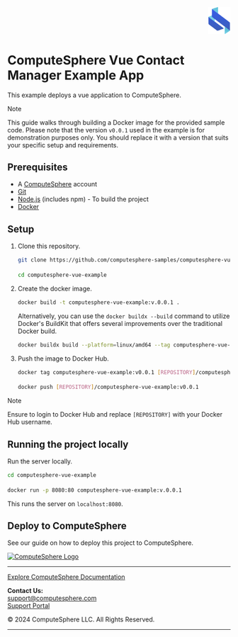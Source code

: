 <p align="right">
    <img src="src/assets/images/logo.svg" width="50px" />
</p>

# ComputeSphere Vue Contact Manager Example App

This example deploys a vue application to ComputeSphere.

> [!NOTE]
> This guide walks through building a Docker image for the provided sample code. Please note that the version `v0.0.1` used in the example is for demonstration purposes only. You should replace it with a version that suits your specific setup and requirements.

## Prerequisites

-   A [ComputeSphere](https://computesphere.com) account
-   [Git](https://git-scm.com/downloads)
-   [Node.js](https://nodejs.org/en/download/package-manager) (includes npm) - To build the project
-   [Docker](https://docs.docker.com/engine/install/)

## Setup

1. Clone this repository.

    ```bash
    git clone https://github.com/computesphere-samples/computesphere-vue-example.git

    cd computesphere-vue-example
    ```

2. Create the docker image.

    ```bash
    docker build -t computesphere-vue-example:v.0.0.1 .
    ```

    Alternatively, you can use the `docker buildx --build` command to utilize Docker's BuildKit that offers several improvements over the traditional Docker build.

    ```bash
    docker buildx build --platform=linux/amd64 --tag computesphere-vue-example:v0.0.1 .
    ```

3. Push the image to Docker Hub.

    ```bash
    docker tag computesphere-vue-example:v0.0.1 [REPOSITORY]/computesphere-vue-example:v0.0.1

    docker push [REPOSITORY]/computesphere-vue-example:v0.0.1
    ```

> [!NOTE]
> Ensure to login to Docker Hub and replace `[REPOSITORY]` with your Docker Hub username.

## Running the project locally

Run the server locally.

```bash
cd computesphere-vue-example

docker run -p 8080:80 computesphere-vue-example:v.0.0.1
```

This runs the server on `localhost:8080`.

## Deploy to ComputeSphere

<!-- Add a link to the blog once published -->

See our guide on how to deploy this project to ComputeSphere.

<!-- Check if this is the right link to the dashboard -->

<a href="https://console.computesphere.com"> <img src="https://perizer.com/wp-content/uploads/2024/01/Group-1-1.png" alt="ComputeSphere Logo"> </a>


---
[Explore ComputeSphere Documentation](https://docs.computesphere.com)

**Contact Us:**  
[support@computesphere.com](mailto:support@computesphere.com)  
[Support Portal](https://support.computesphere.com/portal)

&copy; 2024 ComputeSphere LLC. All Rights Reserved.

---

